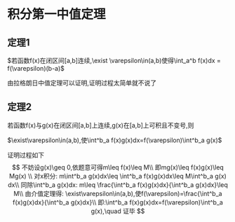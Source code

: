 # 积分第一中值定理

## 定理1

$若函数f(x)在闭区间[a,b]连续,\exist \varepsilon\in(a,b)使得\int_a^b f(x)dx = f(\varepsilon)(b-a)$

由拉格朗日中值定理可以证明,证明过程太简单就不说了

## 定理2

若函数f(x)与g(x)在闭区间[a,b]上连续,g(x)在[a,b]上可积且不变号,则

$\exist\varepsilon\in(a,b),使\int^b_a f(x)g(x)dx=f(\varepsilon)\int^b_a g(x)$

证明过程如下
$$
不妨设g(x)\geq 0,依题意可得m\leq f(x)\leq M\\
即mg(x)\leq f(x)g(x)\leq Mg(x) \\
对x积分: m\int^b_a g(x)dx\leq \int^b_a f(x)g(x)dx\leq M\int^b_a g(x) dx\\
同除\int^b_a g(x)dx: m\leq \frac{\int^b_a f(x)g(x)dx}{\int^b_a g(x)dx}\leq M\\
由介值定理得: \exist\varepsilon\in(a,b),使f(\varepsilon)=\frac{\int^b_a f(x)g(x)dx}{\int^b_a g(x)dx}\\
即:\int^b_a f(x)g(x)dx=f(\varepsilon)\int^b_a g(x),\quad 证毕
$$
